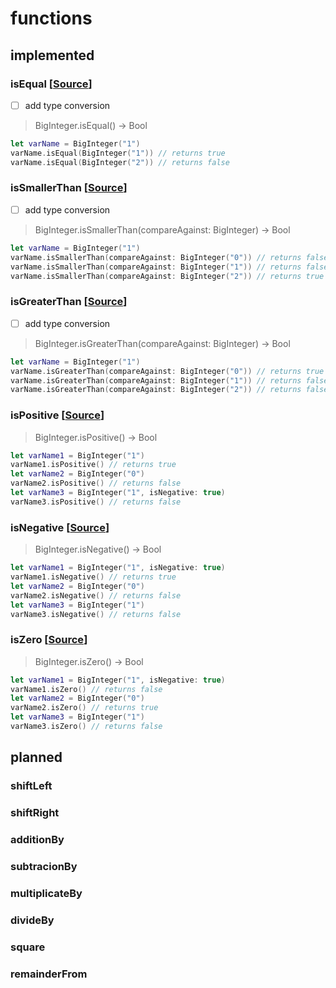 # functions

## implemented

### isEqual [[Source](https://github.com/NHoeller/swiftBigInteger/blob/master/BigInteger/Functions/isEqualTo.swift)]
- [ ] add type conversion

> BigInteger.isEqual() -> Bool

```swift
let varName = BigInteger("1")
varName.isEqual(BigInteger("1")) // returns true
varName.isEqual(BigInteger("2")) // returns false
```

### isSmallerThan [[Source](https://github.com/NHoeller/swiftBigInteger/blob/master/BigInteger/Functions/isSmallerThan.swift)]
- [ ] add type conversion
> BigInteger.isSmallerThan(compareAgainst: BigInteger) -> Bool

```swift
let varName = BigInteger("1")
varName.isSmallerThan(compareAgainst: BigInteger("0")) // returns false
varName.isSmallerThan(compareAgainst: BigInteger("1")) // returns false
varName.isSmallerThan(compareAgainst: BigInteger("2")) // returns true
```

### isGreaterThan [[Source](https://github.com/NHoeller/swiftBigInteger/blob/master/BigInteger/Functions/isGreaterThan.swift)]
- [ ] add type conversion
> BigInteger.isGreaterThan(compareAgainst: BigInteger) -> Bool

```swift
let varName = BigInteger("1")
varName.isGreaterThan(compareAgainst: BigInteger("0")) // returns true
varName.isGreaterThan(compareAgainst: BigInteger("1")) // returns false
varName.isGreaterThan(compareAgainst: BigInteger("2")) // returns false
```

### isPositive [[Source](https://github.com/NHoeller/swiftBigInteger/blob/master/BigInteger/Functions/isPositive.swift)]
> BigInteger.isPositive() -> Bool

```swift
let varName1 = BigInteger("1")
varName1.isPositive() // returns true
let varName2 = BigInteger("0")
varName2.isPositive() // returns false
let varName3 = BigInteger("1", isNegative: true)
varName3.isPositive() // returns false
```

### isNegative [[Source](https://github.com/NHoeller/swiftBigInteger/blob/master/BigInteger/Functions/isNegative.swift)]
> BigInteger.isNegative() -> Bool

```swift
let varName1 = BigInteger("1", isNegative: true)
varName1.isNegative() // returns true
let varName2 = BigInteger("0")
varName2.isNegative() // returns false
let varName3 = BigInteger("1")
varName3.isNegative() // returns false
```

### isZero [[Source](https://github.com/NHoeller/swiftBigInteger/blob/master/BigInteger/Functions/isZero.swift)]
> BigInteger.isZero() -> Bool

```swift
let varName1 = BigInteger("1", isNegative: true)
varName1.isZero() // returns false
let varName2 = BigInteger("0")
varName2.isZero() // returns true
let varName3 = BigInteger("1")
varName3.isZero() // returns false
```


## planned

### shiftLeft
### shiftRight
### additionBy
### subtracionBy
### multiplicateBy
### divideBy
### square
### remainderFrom


